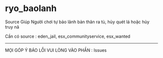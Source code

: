 # ryo_baolanh
Source Giúp Người chơi tự bảo lãnh bản thân ra tù, hủy quét lá hoặc hủy truy nã

Cần có source :
eden_jail, 
esx_communityservice, 
esx_wanted
____
MỌI GÓP Ý BÁO LỖI VUI LÒNG VÀO PHẦN : Issues 
